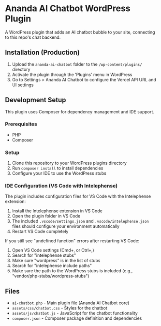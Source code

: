 # Ananda AI Chatbot WordPress Plugin

A WordPress plugin that adds an AI chatbot bubble to your site, connecting to this repo's
chat backend.

## Installation (Production)

1. Upload the `ananda-ai-chatbot` folder to the `/wp-content/plugins/` directory
2. Activate the plugin through the 'Plugins' menu in WordPress
3. Go to Settings > Ananda AI Chatbot to configure the Vercel API URL and UI settings

## Development Setup

This plugin uses Composer for dependency management and IDE support.

### Prerequisites

- PHP
- Composer

### Setup

1. Clone this repository to your WordPress plugins directory
2. Run `composer install` to install dependencies
3. Configure your IDE to use the WordPress stubs

### IDE Configuration (VS Code with Intelephense)

The plugin includes configuration files for VS Code with the Intelephense extension:

1. Install the Intelephense extension in VS Code
2. Open the plugin folder in VS Code
3. The included `.vscode/settings.json` and `.vscode/intelephense.json` files should configure your environment
   automatically
4. Restart VS Code completely

If you still see "undefined function" errors after restarting VS Code:

1. Open VS Code settings (Cmd+, or Ctrl+,)
2. Search for "intelephense stubs"
3. Make sure "wordpress" is in the list of stubs
4. Search for "intelephense include paths"
5. Make sure the path to the WordPress stubs is included (e.g., "vendor/php-stubs/wordpress-stubs")

## Files

- `ai-chatbot.php` - Main plugin file (Ananda AI Chatbot core)
- `assets/css/chatbot.css` - Styles for the chatbot
- `assets/js/chatbot.js` - JavaScript for the chatbot functionality
- `composer.json` - Composer package definition and dependencies
